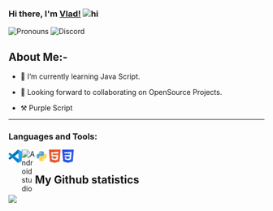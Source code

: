 ### Hi there, I'm [Vlad!](https://github.com/Vlad2530) <img src="https://user-images.githubusercontent.com/1303154/88677602-1635ba80-d120-11ea-84d8-d263ba5fc3c0.gif" width="28px" alt="hi">

<img alt='Pronouns' src='https://img.shields.io/badge/Pronouns-he%2Fhim-blue' /> <img alt='Discord' src='https://img.shields.io/badge/Discord-print(%22Vlad%22)%237777-brightgreen' />

## About Me:-

- 🌱 I’m currently learning Java Script.

- 🤝 Looking forward to collaborating on OpenSource Projects.

- ⚒ Purple Script 

<hr />

### Languages and Tools:

<img align="left" alt="Visual Studio Code" width="26px" src="https://raw.githubusercontent.com/github/explore/80688e429a7d4ef2fca1e82350fe8e3517d3494d/topics/visual-studio-code/visual-studio-code.png" />
<img align="left" alt="Android studio " width="26px" src="https://sdtimes.com/wp-content/uploads/2021/05/Untitled-10.png" />
<img align="left" alt="python" width="26px" src="https://raw.githubusercontent.com/edent/SuperTinyIcons/master/images/svg/python.svg" />
<img align="left" alt="HTML" width="26px" src="https://raw.githubusercontent.com/edent/SuperTinyIcons/master/images/svg/html5.svg" />
<img align="left" alt="CSS" width="26px" src="https://raw.githubusercontent.com/edent/SuperTinyIcons/master/images/svg/css3.svg" />

<br />

<h2>My Github statistics</h2>

![](https://github-readme-stats.vercel.app/api?username=Vlad2530&count_private=true&show_icons=true&theme=dark)

